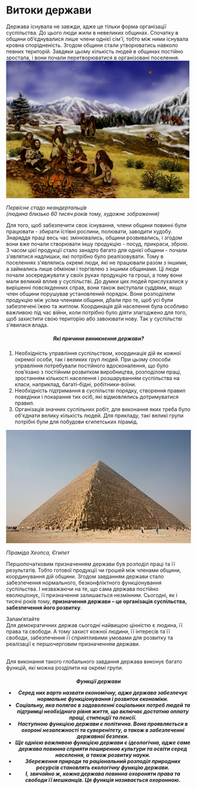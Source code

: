 # Витоки держави

  <div class="space"> 
Держава існувала не завжди, адже це тільки форма організації суспільства. До цього люди жили в невеликих общинах. Спочатку в общини об’єднувалися лише члени однієї сім'ї, тобто між ними існувала кровна спорідненість. Згодом общини стали утворюватись навколо певних територій. Завдяки цьому кількість людей в общинах постійно зростала, і вони почали перетворюватися в організовані поселення.    
</div>

<div class="space">
<div class="center">
<img src="1/Neanderthals_-_Artist's_rendition_of_Earth_approximately_60,000_years_ago.jpg" class="center" width="500px"/>
<p><i>Первісне стадо неандертальців<br> (людина близько 60 тисяч років тому, художнє зображення)</i></p>
</div>
</div>


Для того, щоб забезпечити своє існування, члени общини повинні були працювати - збирати їстівні рослини, полювати, заводити худобу. Знаряддя праці весь час змінювались,
общини розвивались, і згодом вони вже почали створювати іншу продукцію - посуд, прикраси, зброю. З часом цієї продукції стало занадто багато для однієї общини - почали з'являтися надлишки, які потрібно було реалізовувати. Тому в поселеннях з'являлись окремі люди, які не працювали разом з іншими, а займались лише обміном і торгівлею з іншими общинами. Ці люди почали зосереджувати у своїх руках продукцію та гроші, а тому вони мали великий вплив у суспільстві. До думки цих людей прислухалися у вирішенні повсякденних справ, вони також виступали суддями, якщо член общини порушував установлений порядок. Вони розподіляли продукцію між усіма членами общини, дбали про те, щоб усі були забезпечені їжею та житлом. Координація дій населення була особливо важливою під час війни, коли потрібно було діяти злагоджено для того, щоб захистити свою територію або завоювати нову. Так у суспільстві з'явилася <span class="p1">влада</span>. 


 <center><h5>Які причини виникнення держави?</h5> </center> 
 
 <ol>
<li>Необхідність управління суспільством, координація дій як кожної окремої особи, так і великих груп людей. При цьому способи управління потребували постійного вдосконалення, що було пов’язано з постійним розвитком виробництва, розподілом праці, зростанням кількості населення і розшаруванням суспільства на класи, наприклад, багаті-бідні, робітники-воїни.</li>         
<li>Необхідність підтримання в суспільстві порядку, створення правил поведінки і покарання тих осіб, які відмовлялись дотримуватися правил. </li>       
<li>Організація значних суспільних робіт, для виконання яких треба було об'єднати велику кількість людей. Для прикладу, такі великі групи потрібні були для побудови єгипетських пірамід.</li>
</ol> 

   <div class="space">
<div class="center">
<img src="1/Kheops-Pyramid.jpg" class="center" width="600px"/>
<p><i>Піраміда Хеопса, Єгипет </i></p>
</div>
</div>

 Першопочатковим призначенням держави був розподіл праці та її результатів</b>. Тобто готової продукції чи грошей між членами общини, координування дій общини. Згодом завданням держави стало забезпечення нормального, безконфліктного функціонування суспільства. І незважаючи на те, що сама держава постійно еволюціонує, її призначення залишається незмінним. Сьогодні, як і тисячі років тому, <b>призначення держави – це організація суспільства, забезпечення його розвитку</b>. 
 
<div class="alg-wrap">
<span class="alg">Запам’ятайте</span>
<div class="alg-text">
Для демократичних держав сьогодні найвищою цінністю є людина, її права та свободи. А тому захист кожної людини, її інтересів та її свободи, забезпечення її сприятливими умовами для розвитку та реалізації є першочерговим призначенням держави.      
</div>
</div>

<br>
 
Для виконання такого глобального завдання держава виконує багато функцій, які можна розділити на окремі групи. 
<center><h5>Функції держави</h5</center>
<ul>
<li>Серед них варто назвати <b>економічну</b>, адже держава забезпечує нормальне функціонування і розвиток економіки.</li>
<li> <b>Cоціальну</b>, яка полягає в задоволенні соціальних потреб людей та підтримці необхідного рівня життя, що включає достатню оплату праці, стипендії та пенсії.</li>
<li>Наступною функцією держави є <b>політична</b>. Вона проявляється в охороні незалежності та суверенітету, а також в забезпеченні державної безпеки.</li> 
<li>Ще однією важливою функцією держави є <b>ідеологічна</b>, адже саме держава повинна сприяти поширенню культури та освіти серед населення, а також розвитку науки.</li> 
<li>Збереження природи та раціональний розподіл природних ресурсів становлять <b>екологічну</b> функцію держави. </li>
<li>І, звичайно ж, кожна держава повинна охороняти права та свободи її мешканців. Ця функція називається <b>охоронною</b>. </li> 
 